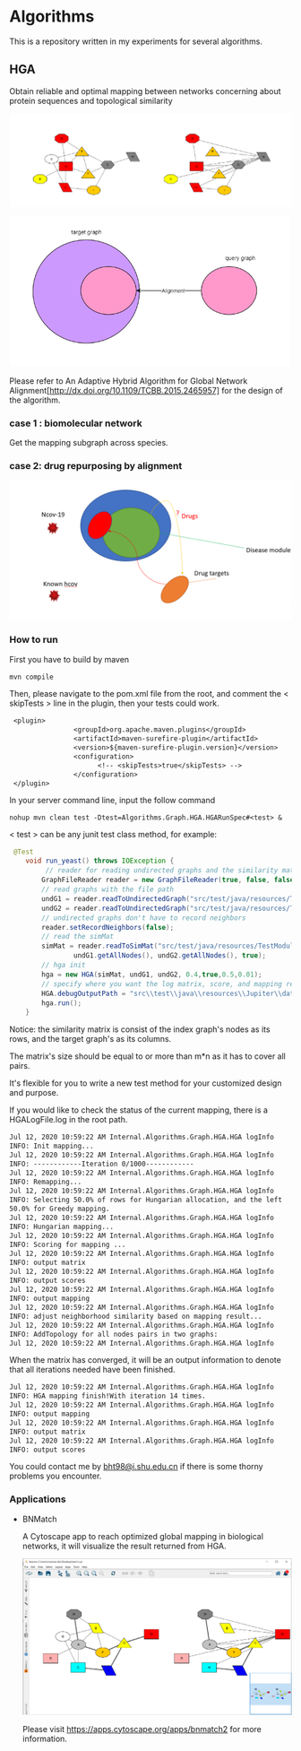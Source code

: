 # Algorithms

This is a repository written in my experiments for several algorithms.

## HGA

Obtain reliable and optimal mapping between networks concerning about protein sequences and topological similarity  

![test](README.assets/test2-1594604673886.png)

<img src="README.assets/image-20200608122144302.png" alt="image-20200608122144302" style="zoom: 67%;" />

Please refer to An Adaptive Hybrid Algorithm for Global Network Alignment[http://dx.doi.org/10.1109/TCBB.2015.2465957] for the design of the algorithm.

### case 1 : biomolecular network

Get the mapping subgraph across species. 

### case 2: drug repurposing by alignment

<img src="README.assets/image-20200608122510098.png" alt="image-20200608122510098" style="zoom: 50%;" />

### How to run 

First you have to build by maven

```
mvn compile
```

Then, please navigate to the pom.xml file from the root, and comment the < skipTests > line in the plugin, then your tests could work.

```
 <plugin>
                <groupId>org.apache.maven.plugins</groupId>
                <artifactId>maven-surefire-plugin</artifactId>
                <version>${maven-surefire-plugin.version}</version>
                <configuration>
                      <!-- <skipTests>true</skipTests> -->
                </configuration>
 </plugin>

```

In your server command line, input the follow command

```
nohup mvn clean test -Dtest=Algorithms.Graph.HGA.HGARunSpec#<test> &
```

< test > can be any junit test class method, for example:

```java
 @Test
    void run_yeast() throws IOException {
         // reader for reading undirected graphs and the similarity matrix
        GraphFileReader reader = new GraphFileReader(true, false, false);
        // read graphs with the file path
        undG1 = reader.readToUndirectedGraph("src/test/java/resources/TestModule/HGATestData/Human-YeastSub38N/net-38n.txt", false);
        undG2 = reader.readToUndirectedGraph("src/test/java/resources/TestModule/HGATestData/Human-YeastSub38N/HumanNet.txt", false);
        // undirected graphs don't have to record neighbors
        reader.setRecordNeighbors(false);
        // read the simMat 
        simMat = reader.readToSimMat("src/test/java/resources/TestModule/HGATestData/Human-YeastSub38N/fasta/yeastHumanSimList_EvalueLessThan1e-10.txt",
                undG1.getAllNodes(), undG2.getAllNodes(), true);
        // hga init
        hga = new HGA(simMat, undG1, undG2, 0.4,true,0.5,0.01);
        // specify where you want the log matrix, score, and mapping result.
        HGA.debugOutputPath = "src\\test\\java\\resources\\Jupiter\\data\\";
        hga.run();
    }
```

Notice: the similarity matrix is consist of the index graph's nodes as its rows, and the target graph's as its columns.

The matrix's size should be equal to or more than m*n as it has to cover all pairs. 



It's flexible for you to write a new test method for your customized design and purpose.



If you would like to check the status of the current mapping, there is a HGALogFile.log in the root path.

```
Jul 12, 2020 10:59:22 AM Internal.Algorithms.Graph.HGA.HGA logInfo
INFO: Init mapping...
Jul 12, 2020 10:59:22 AM Internal.Algorithms.Graph.HGA.HGA logInfo
INFO: ------------Iteration 0/1000------------
Jul 12, 2020 10:59:22 AM Internal.Algorithms.Graph.HGA.HGA logInfo
INFO: Remapping...
Jul 12, 2020 10:59:22 AM Internal.Algorithms.Graph.HGA.HGA logInfo
INFO: Selecting 50.0% of rows for Hungarian allocation, and the left 50.0% for Greedy mapping.
Jul 12, 2020 10:59:22 AM Internal.Algorithms.Graph.HGA.HGA logInfo
INFO: Hungarian mapping...
Jul 12, 2020 10:59:22 AM Internal.Algorithms.Graph.HGA.HGA logInfo
INFO: Scoring for mapping ...
Jul 12, 2020 10:59:22 AM Internal.Algorithms.Graph.HGA.HGA logInfo
INFO: output matrix
Jul 12, 2020 10:59:22 AM Internal.Algorithms.Graph.HGA.HGA logInfo
INFO: output scores
Jul 12, 2020 10:59:22 AM Internal.Algorithms.Graph.HGA.HGA logInfo
INFO: output mapping
Jul 12, 2020 10:59:22 AM Internal.Algorithms.Graph.HGA.HGA logInfo
INFO: adjust neighborhood similarity based on mapping result...
Jul 12, 2020 10:59:22 AM Internal.Algorithms.Graph.HGA.HGA logInfo
INFO: AddTopology for all nodes pairs in two graphs:
Jul 12, 2020 10:59:22 AM Internal.Algorithms.Graph.HGA.HGA logInfo
```

When the matrix has converged, it will be an output information to denote that all iterations needed have been finished.

```
Jul 12, 2020 10:59:22 AM Internal.Algorithms.Graph.HGA.HGA logInfo
INFO: HGA mapping finish!With iteration 14 times.
Jul 12, 2020 10:59:22 AM Internal.Algorithms.Graph.HGA.HGA logInfo
INFO: output mapping
Jul 12, 2020 10:59:22 AM Internal.Algorithms.Graph.HGA.HGA logInfo
INFO: output matrix
Jul 12, 2020 10:59:22 AM Internal.Algorithms.Graph.HGA.HGA logInfo
INFO: output scores
```

You could contact me by bht98@i.shu.edu.cn  if there is some thorny problems you encounter.

### Applications

* BNMatch

  A Cytoscape app to reach optimized global mapping in biological networks, it will visualize the result returned from HGA.

  ![panel](README.assets/panel.png)

  Please visit https://apps.cytoscape.org/apps/bnmatch2 for more information.

